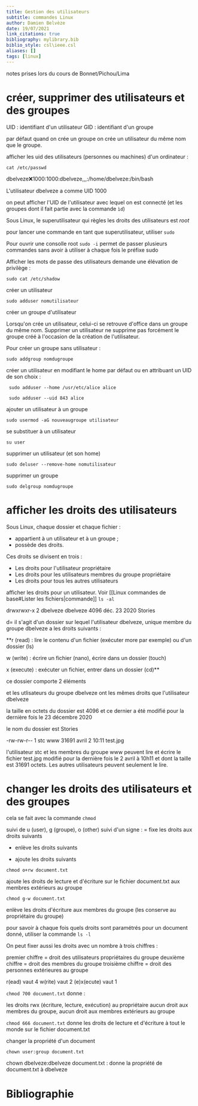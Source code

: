 ```yaml
---
title: Gestion des utilisateurs
subtitle: commandes Linux
author: Damien Belvèze
date: 19/07/2021
link_citations: true
bibliography: mylibrary.bib
biblio_style: csl\ieee.csl
aliases: []
tags: [linux]
---
```


notes prises lors du cours de Bonnet/Pichou/Lima 


# créer, supprimer des utilisateurs et des groupes

UID : identifiant d'un utilisateur
GID : identifiant d'un groupe

par défaut quand on crée un groupe on crée un utilisateur du même nom que le groupe. 

afficher les uid des utilisateurs (personnes ou machines) d'un ordinateur : 

`cat /etc/passwd`

dbelveze:x:1000:1000:dbelveze,,,:/home/dbelveze:/bin/bash

L'utilisateur dbelveze a comme UID 1000

on peut afficher l'UID de l'utilisateur avec lequel on est connecté (et les groupes dont il fait partie avec la commande `ìd`)

Sous Linux, le superutilisateur qui règles les droits des utilisateurs est *root*

pour lancer une commande en tant que superutilisateur, utiliser `sudo`

Pour ouvrir une consolle root  `sudo -i` permet de passer plusieurs commandes sans avoir à utiliser à chaque fois le préfixe sudo

Afficher les mots de passe des utilisateurs demande une élévation de privilège : 

`sudo cat /etc/shadow`

créer un utilisateur

`sudo adduser nomutilisateur`

créer un groupe d'utilisateur

Lorsqu'on crée un utilisateur, celui-ci se retrouve d'office dans un groupe du même nom. Supprimer un utilisateur ne supprime pas forcément le groupe créé à l'occasion de la création de l'utilisateur. 

Pour créer un groupe sans utilisateur : 

`sudo addgroup nomdugroupe`

créer un utilisateur en modifiant le home par défaut ou en attribuant un UID de son choix : 

` sudo adduser --home /usr/etc/alice alice`

` sudo adduser --uid 843 alice`

ajouter un utilisateur à un groupe

`sudo usermod -aG nouveaugroupe utilisateur`


se substituer à un utilisateur

`su user`

supprimer un utilisateur (et son home)

`sudo deluser --remove-home nomutilisateur`

supprimer un groupe

`sudo delgroup nomdugroupe`


# afficher les droits des utilisateurs

Sous Linux, chaque dossier et chaque fichier :

- appartient à un utilisateur et à un groupe ;
- possède des droits. 

Ces droits se divisent en trois :

-  Les droits pour l'utilisateur propriétaire
- Les droits pour les utilisateurs membres du groupe propriétaire
- Les droits pour tous les autres utilisateurs


afficher les droits pour un utilisateur. Voir [[Linux commandes de base#Lister les fichiers|commande]] `ls -al`

drwxrwxr-x 2 dbelveze dbelveze 4096 déc.  23  2020 Stories

d= il s'agit d'un dossier
sur lequel l'utilisateur dbelveze, unique membre du groupe dbelveze a les droits suivants : 


**r (read) : lire le contenu d'un fichier (exécuter more par exemple) ou d'un dossier (ls)

w (write) : écrire un fichier (nano), écrire dans un dossier (touch)

x (execute) : exécuter un fichier, entrer dans un dossier (cd)**


ce dossier comporte 2 éléments

et les utlisateurs du groupe dbelveze ont les mêmes droits que l'utilisateur dbelveze

la taille en octets du dossier est 4096 et ce dernier a été modifié pour la dernière fois le 23 décembre 2020

le nom du dossier est Stories

-rw-rw-r-- 1 stc   www   31691 avril  2 10:11 test.jpg

l'utilisateur stc et les membres du groupe www peuvent lire et écrire le fichier test.jpg modifié pour la dernière fois le 2 avril à 10h11 et dont la taille est 31691 octets. Les autres utilisateurs peuvent seulement le lire.


# changer les droits des utilisateurs et des groupes

cela se fait avec la commande `chmod`

suivi de u (user), g (groupe), o (other)
suivi d'un signe : 
= fixe les droits aux droits suivants
- enlève les droits suivants
+ ajoute les droits suivants

`chmod o+rw document.txt`

ajoute les droits de lecture et d'écriture sur le fichier document.txt aux membres extérieurs au groupe

`chmod g-w document.txt`

enlève les droits d'écriture aux membres du groupe (les conserve au propriétaire du groupe)

pour savoir à chaque fois quels droits sont paramétrés pour un document donné, utiliser la commande `ls -l`

On peut fixer aussi les droits avec un nombre à trois chiffres :

premier chiffre = droit des utilisateurs propriétaires du groupe
deuxième chiffre = droit des membres du groupe
troisième chiffre = droit des personnes extérieures au groupe

r(ead) vaut 4
w(rite) vaut 2
(e)x(ecute) vaut 1

`chmod 700 document.txt` donne : 

les droits rwx (écriture, lecture, exécution) au propriétaire
aucun droit aux membres du groupe, aucun droit aux membres extérieurs au groupe

`chmod 666 document.txt` donne les droits de lecture et d'écriture à tout le monde sur le fichier document.txt

changer la propriété d'un document

`chown user:group document.txt`

chown dbelveze:dbelveze document.txt : donne la propriété de document.txt à dbelveze








# Bibliographie
